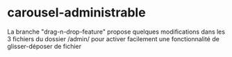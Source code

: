 # carousel-administrable

La branche "drag-n-drop-feature" propose quelques modifications dans les 3 fichiers du dossier /admin/ pour activer facilement une fonctionnalité de glisser-déposer de fichier
